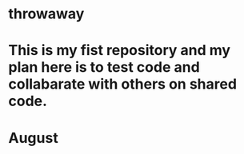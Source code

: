 # throwaway
# This is my fist repository and my plan here is to test code and collabarate with others on shared code.
# August
